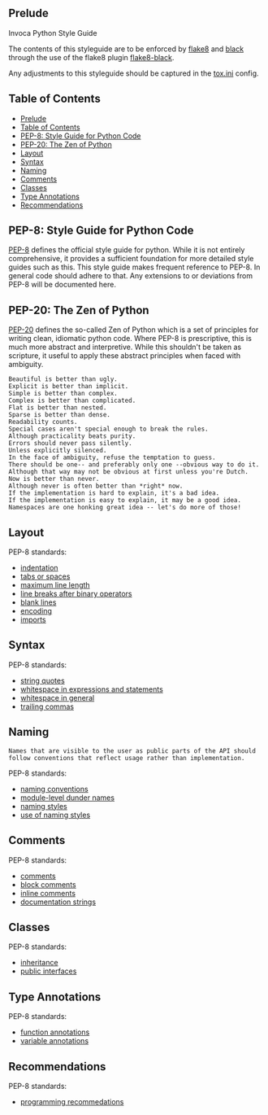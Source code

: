## Prelude
Invoca Python Style Guide

The contents of this styleguide are to be enforced by [flake8](https://flake8.pycqa.org/en/latest/) and [black](https://github.com/psf/black) through the use of the flake8 plugin [flake8-black](https://github.com/peterjc/flake8-black).

Any adjustments to this styleguide should be captured in the [tox.ini](tox.ini) config.

## Table of Contents

- [Prelude](#prelude)
- [Table of Contents](#table-of-contents)
- [PEP-8: Style Guide for Python Code](#pep-8-style-guide-for-python-code)
- [PEP-20: The Zen of Python](#pep-20-the-zen-of-python)
- [Layout](#layout)
- [Syntax](#syntax)
- [Naming](#naming)
- [Comments](#comments)
- [Classes](#classes)
- [Type Annotations](#type-annotations)
- [Recommendations](#recommendations)

## PEP-8: Style Guide for Python Code

[PEP-8](https://peps.python.org/pep-0008/) defines the official style guide for python. While it is not entirely comprehensive, it provides a sufficient foundation for more detailed style guides such as this. This style guide makes frequent reference to PEP-8. In general code should adhere to that. Any extensions to or deviations from PEP-8 will be documented here.

## PEP-20: The Zen of Python

[PEP-20](https://peps.python.org/pep-0020/#the-zen-of-python) defines the so-called Zen of Python which is a set of principles for writing clean, idiomatic python code. Where PEP-8 is prescriptive, this is much more abstract and interpretive. While this shouldn't be taken as scripture, it useful to apply these abstract principles when faced with ambiguity.

```text
Beautiful is better than ugly.
Explicit is better than implicit.
Simple is better than complex.
Complex is better than complicated.
Flat is better than nested.
Sparse is better than dense.
Readability counts.
Special cases aren't special enough to break the rules.
Although practicality beats purity.
Errors should never pass silently.
Unless explicitly silenced.
In the face of ambiguity, refuse the temptation to guess.
There should be one-- and preferably only one --obvious way to do it.
Although that way may not be obvious at first unless you're Dutch.
Now is better than never.
Although never is often better than *right* now.
If the implementation is hard to explain, it's a bad idea.
If the implementation is easy to explain, it may be a good idea.
Namespaces are one honking great idea -- let's do more of those!
```

## Layout

PEP-8 standards:
* [indentation](PEP-8.md#indentation)
* [tabs or spaces](PEP-8.md#tabs-or-spaces)
* [maximum line length](PEP-8.md#maximum-line-length)
* [line breaks after binary operators](PEP-8.md#should-a-line-break-before-or-after-a-binary-operator)
* [blank lines](PEP-8.md#blank-lines)
* [encoding](PEP-8.md#source-file-encoding)
* [imports](PEP-8.md#imports)

## Syntax

PEP-8 standards:
* [string quotes](PEP-8.md#string-quotes)
* [whitespace in expressions and statements](PEP-8.md#whitespace-in-expressions-and-statements)
* [whitespace in general](PEP-8.md#other-recommendations)
* [trailing commas](PEP-8.md#when-to-use-trailing-commas)

## Naming

```text
Names that are visible to the user as public parts of the API should
follow conventions that reflect usage rather than implementation.
```

PEP-8 standards:
* [naming conventions](PEP-8.md#naming-conventions)
* [module-level dunder names](PEP-8.md#module-level-dunder-names)
* [naming styles](PEP-8.md#descriptive-naming-styles)
* [use of naming styles](PEP-8.md#prescriptive-naming-conventions)

## Comments

PEP-8 standards:
* [comments](PEP-8.md#comments)
* [block comments](PEP-8.md#block-comments)
* [inline comments](PEP-8.md#inline-comments)
* [documentation strings](PEP-8.md#documentation-strings)

## Classes

PEP-8 standards:
* [inheritance](PEP-8.md#designing-for-inheritance)
* [public interfaces](PEP-8.md#public-and-internal-interfaces)

## Type Annotations

PEP-8 standards:
* [function annotations](PEP-8.md#function-annotations)
* [variable annotations](PEP-8.md#variable-annotations)

## Recommendations

PEP-8 standards:
* [programming recommedations](PEP-8.md#programming-recommendations)
